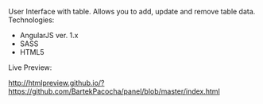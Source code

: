 User Interface with table. Allows you to add, update and remove table data. 
Technologies:
- AngularJS ver. 1.x
- SASS
- HTML5

Live Preview:

http://htmlpreview.github.io/?https://github.com/BartekPacocha/panel/blob/master/index.html
